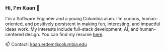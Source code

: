 ### Hi, I'm Kaan 👋

I'm a Software Engineer and a young Columbia alum. I’m curious, human-oriented, and positively persistent in making fun, interesting, and impactful ideas work. My interests include full-stack development, AI, and human-centered design. You can find my resume [here](https://drive.google.com/file/d/1o37Ptgi0jqB0BcxxY7YQRz1sUP5dgieo/view?usp=sharing).

📫 Contact: kaan.erdem@columbia.edu
